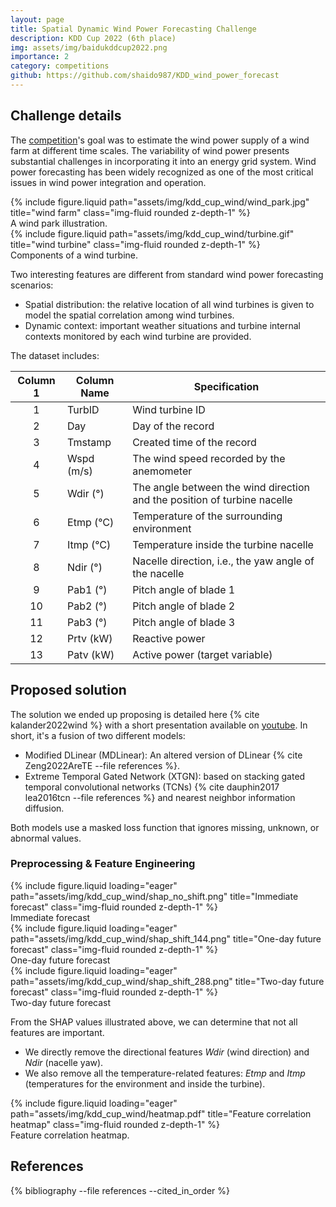 ```yaml
---
layout: page
title: Spatial Dynamic Wind Power Forecasting Challenge
description: KDD Cup 2022 (6th place)
img: assets/img/baidukddcup2022.png
importance: 2
category: competitions
github: https://github.com/shaido987/KDD_wind_power_forecast
---
```


## Challenge details

The [competition](https://baidukddcup2022.github.io/)'s goal was to estimate the wind power supply of a wind farm at different time scales. The variability of wind power presents substantial challenges in incorporating it into an energy grid system. Wind power forecasting has been widely recognized as one of the most critical issues in wind power integration and operation.

<div class="row justify-content-sm-center">
    <div class="col-sm-6 mt-3 mt-md-0">
        {% include figure.liquid path="assets/img/kdd_cup_wind/wind_park.jpg" title="wind farm" class="img-fluid rounded z-depth-1" %}
        <div class="caption">
            A wind park illustration.
        </div>
    </div>
    <div class="col-sm-5 mt-2 mt-md-0">
        {% include figure.liquid path="assets/img/kdd_cup_wind/turbine.gif" title="wind turbine" class="img-fluid rounded z-depth-1" %}
        <div class="caption">
            Components of a wind turbine.
        </div>
    </div>
</div>

Two interesting features are different from standard wind power forecasting scenarios:

- Spatial distribution: the relative location of all wind turbines is given to model the spatial correlation among wind turbines.
- Dynamic context: important weather situations and turbine internal contexts monitored by each wind turbine are provided.

The dataset includes:

| **Column 1** | **Column Name** | **Specification**                                                        |
| :----------: | --------------- | ------------------------------------------------------------------------ |
|      1       | TurbID          | Wind turbine ID                                                          |
|      2       | Day             | Day of the record                                                        |
|      3       | Tmstamp         | Created time of the record                                               |
|      4       | Wspd (m/s)      | The wind speed recorded by the anemometer                                |
|      5       | Wdir (°)        | The angle between the wind direction and the position of turbine nacelle |
|      6       | Etmp (℃)        | Temperature of the surrounding environment                               |
|      7       | Itmp (℃)        | Temperature inside the turbine nacelle                                   |
|      8       | Ndir (°)        | Nacelle direction, i.e., the yaw angle of the nacelle                    |
|      9       | Pab1 (°)        | Pitch angle of blade 1                                                   |
|      10      | Pab2 (°)        | Pitch angle of blade 2                                                   |
|      11      | Pab3 (°)        | Pitch angle of blade 3                                                   |
|      12      | Prtv (kW)       | Reactive power                                                           |
|      13      | Patv (kW)       | Active power (target variable)                                           |

## Proposed solution

The solution we ended up proposing is detailed here {% cite kalander2022wind %} with a short presentation available on [youtube](https://www.youtube.com/watch?v=6fPL44g5h-c). In short, it's a fusion of two different models:

- Modified DLinear (MDLinear): An altered version of DLinear {% cite  Zeng2022AreTE --file references %}.
- Extreme Temporal Gated Network (XTGN): based on stacking gated temporal convolutional networks (TCNs) {% cite  dauphin2017 lea2016tcn --file references %} and nearest neighbor information diffusion.

Both models use a masked loss function that ignores missing, unknown, or abnormal values.

### Preprocessing & Feature Engineering

<div class="row">
    <div class="col-sm mt-3 mt-md-0">
        {% include figure.liquid loading="eager" path="assets/img/kdd_cup_wind/shap_no_shift.png" title="Immediate forecast" class="img-fluid rounded z-depth-1" %}
		<div class="caption">
			Immediate forecast
		</div>
    </div>
    <div class="col-sm mt-3 mt-md-0">
        {% include figure.liquid loading="eager" path="assets/img/kdd_cup_wind/shap_shift_144.png" title="One-day future forecast" class="img-fluid rounded z-depth-1" %}
		<div class="caption">
			One-day future forecast
		</div>
    </div>
    <div class="col-sm mt-3 mt-md-0">
        {% include figure.liquid loading="eager" path="assets/img/kdd_cup_wind/shap_shift_288.png" title="Two-day future forecast" class="img-fluid rounded z-depth-1" %}
		<div class="caption">
			Two-day future forecast
		</div>
    </div>
</div>

From the SHAP values illustrated above, we can determine that not all features are important. 

- We directly remove the directional features _Wdir_ (wind direction) and _Ndir_ (nacelle yaw).
- We also remove all the temperature-related features: _Etmp_ and _Itmp_ (temperatures for the environment and inside the turbine).

<div class="col-sm-4 align-self-end mt-3 mt-md-0">
	{% include figure.liquid loading="eager" path="assets/img/kdd_cup_wind/heatmap.pdf" title="Feature correlation heatmap" class="img-fluid rounded z-depth-1" %}
	<div class="caption">
		Feature correlation heatmap.
	</div>
</div>

<h2>References</h2>
<div class="publications">
    {% bibliography --file references --cited_in_order %}
</div>
